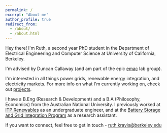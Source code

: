 ```yaml
---
permalink: /
excerpt: "About me"
author_profile: true
redirect_from: 
  - /about/
  - /about.html
---
```


Hey there! I'm Ruth, a second year PhD student in the Department of Electrical Engineering and Computer Science at University of California, Berkeley. 

I'm advised by Duncan Callaway (and am part of the epic [emac](https://emac.berkeley.edu/) lab group). 

I'm interested in all things power grids, renewable energy integration, and electricity markets. For more info on what I'm currently working on, check out [projects](/projects/).

I have a B.Eng (Research & Development) and a B.A (Philosophy, Economics) from the Australian National University. I previously worked at [ITP Renewables](https://www.itpau.com.au/) as an undergraduate engineer, and at the [Battery Storage and Grid Integration Program](https://bsgip.com/) as a research assistant.


If you want to connect, feel free to get in touch - ruth.kravis@berkeley.edu






